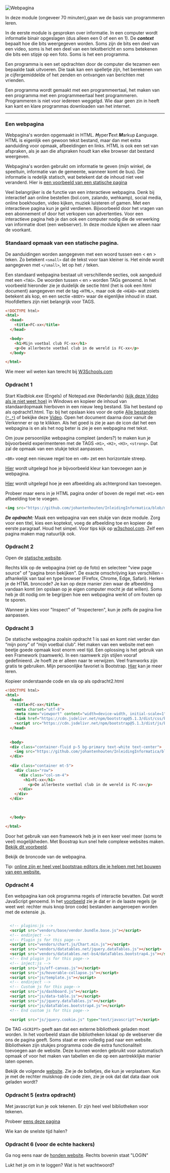 ![Webpagina](https://www.mooc.org/hubfs/applications-of-computer-programming.jpg)

In deze module (ongeveer 70 minuten),gaan we de basis van programmeren leren.

In de eerste module is gesproken over informatie. In een computer wordt informatie binair opgeslagen (dus alleen een 0 of een en 1). 
De ***context*** bepaalt hoe die bits weergegeven worden. Soms zijn de bits een deel van een video, soms is het een deel van een 
tekstbericht en soms betekenen die bits een stipje op een foto. Soms is het een programma.

Een programma is een set opdrachten door de computer die tezamen een bepaalde taak uitvoeren. Die taak kan een spelletje zijn, het berekenen 
van je cijfergemiddelde of het zenden en ontvangen van berichten met vrienden. 

Een programma wordt gemaakt met een programmeertaal, het maken van een programma met een programmeertaal heet programmeren. Programmeren is niet voor iedereen weggelgd. Wie daar geen zin in heeft kan kant en klare programmas downloaden van het internet.



----




### Een webpagina 
Webpagina's worden opgemaakt in HTML. ***H***yper***T***ext ***M***arkup ***L***anguage. HTML is eigenlijk een gewoon tekst bestand, maar dan met extra aanduiding voor opmaak, afbeeldingen en links. HTML is ook een set van afspraken, als je aan die afspraken houdt kan elke browser dat bestand weergeven.

Webpagina's worden gebruikt om informatie te geven (mijn winkel, de speeltuin, informatie van de gemeente, wanneer komt de bus). Die informatie is redelijk statisch, wat betekent dat de inhoud niet veel veranderd. Hier is [een voorbeeld van een statische pagina](https://miradehond.w3spaces.com/index.html "miredehond" )


Veel belangrijker is de functie van een interactieve webpagina. Denk bij interactief aan online bestellen (bol.com, zalando, wehkamp), social media, online boekhouden, video kijken, muziek luisteren of gamen. Met een interactieve pagina kun je geld verdienen. Bijvoorbeeld door het vragen van een abonnement of door het verkopen van advertenties. Voor een interactieve pagina heb je dan ook een computer nodig die de verwerking van informatie doet (een webserver). In deze module kijken we alleen naar de voorkant.


### Standaard opmaak van een statische pagina.
De aanduidingen worden aangegeven met een woord tussen een < en > teken. Zo betekent `<small>` dat de tekst voor taan kleiner is. Het einde wordt aangegeven met `</small>`, let op het `/` teken. 

Een standaard webpagina bestaat uit verschillende secties, ook aangeduid met een `<TAG>`. De woorden tussen `<` en `>` worden TAGs genoemd. In het voorbeeld hieronder zie je duidelijk de sectie html (het is ook een html document) aangegeven met de tag `<HTML>`, maar ook de `<HEAD>` wat zoiets betekent als kop, en een sectie `<BODY>` waar de eigenlijke inhoud in staat. Hoofdletters zijn niet belangrijk voor TAGS. 
  
```html
<!DOCTYPE html>
<html>
  <head>
    <title>FC-xx</title>
  </head>

  <body>
    <h1>Mijn voetbal club FC-xx</h1>
    <p>De allerbeste voetbal club in de wereld is FC-xx</p>
  </body>

</html> 
```
Wie meer wil weten kan terecht bij [W3Schools.com](https://www.w3schools.com/html/default.asp)
  
  
### Opdracht 1 
Start Kladblok.exe (Engels) of Notepad.exe (Nederlands) [(kijk deze Video als je niet weet hoe)](https://www.youtube.com/watch?v=RgL4mq53IAc) in Windows en kopieer de inhoud van standaardopmaak hierboven in een nieuw leeg bestand. Sla het bestand op als opdracht1.html. Tip: bij het opslaan kies voor de optie [Alle bestanden (`*.*`)](https://github.com/johantenhouten/InleidingInformatica/blob/main/media/opslaanals.png?raw=true) of bekijke deze [Video](https://www.youtube.com/watch?v=xqMKHHj6cdQ). Open het document daarna door vanuit de Verkenner er op te klikken. Als het goed is zie je aan de icon dat het een webpagina is en als het nog beter is zie je een webpagina met tekst.
 
Om jouw persoonlijke webpagina compleet (anders?) te maken kun je bijvoorbeeld experimenteren met de TAGS `<H1>`, `<H2>`, `<H3>`, `<strong>`. Dat zal de opmaak van een stukje tekst aanpassen.

`<BR>` voegt een nieuwe regel toe en `<HR>` zet een horizontale streep.
 
 [Hier](https://www.w3schools.com/html/html_colors.asp) wordt uitgelegd hoe je bijvoorbeeld kleur kan toevoegen aan je webpagina.
  
 [Hier](https://www.w3schools.com/html/html_images_background.asp) wordt uitgelegd hoe je een afbeelding als achtergrond kan toevoegen.
  
 Probeer maar eens in je HTML pagina onder of boven de regel met `<H1>` een afbeelding toe te voegen.

```html
<img src="https://github.com/johantenhouten/InleidingInformatica/blob/main/media/fcxx.png?raw=true" alt="FC-XX">
```

***De opdracht:*** Maak een webpagina van een stukje van deze module. Zorg voor een titel, kies een koptekst, voeg de afbeelding toe en kopieer de eerste paragraaf. Houd het simpel. Voor tips kijk op [w3school.com](https://www.w3schools.com/html/html_basic.asp). Zelf een pagina maken mag natuurlijk ook. 


### Opdracht 2 
Open de [statische website](https://miradehond.w3spaces.com/index.html "miredehond").

Rechts klik op de webpagina (niet op de foto) en selecteer "view page source"  of "pagina bron bekijken". De exacte omschrijving kan verschillen - afhankelijk van taal en type browser (Firefox, Chrome, Edge, Safari). Herken je de HTML broncode? Je kan op deze manier zien waar de afbeelding vandaan komt (en opslaan op je eigen computer mocht je dat willen). Soms heb je dit nodig om te begrijpen hoe een webpagina werkt of om fouten op te sporen. 

Wanneer je kies voor "Inspect" of "Inspecteren", kun je zelfs de pagina live aanpassen.

### Opdracht 3 
De statische webpagina zoalsin opdracht 1 is saai en komt niet verder dan “mijn pony” of “mijn voetbal club”. Het maken van een website met een beetje goede opmaak kost enorm veel tijd. Een oplossing is het gebruik van een Framework (raamwerk). In een raamwerk zijn stijlen vooraf gedefinieerd. Je hoeft ze er alleen naar te verwijzen. Veel framworks zijn gratis te gebruiken. Mijn persoonlijke favoriet is Bootstrap. [Hier](https://www.w3schools.com/bootstrap5/index.php) kan je meer leren.

Kopieer onderstaande code en sla op als opdracht2.html

```html
<!DOCTYPE html>
<html>
  <head>
    <title>FC-xx</title>
    <meta charset="utf-8">
    <meta name="viewport" content="width=device-width, initial-scale=1">
    <link href="https://cdn.jsdelivr.net/npm/bootstrap@5.1.3/dist/css/bootstrap.min.css" rel="stylesheet">
    <script src="https://cdn.jsdelivr.net/npm/bootstrap@5.1.3/dist/js/bootstrap.bundle.min.js"></script>
  </head>
  
  
  <body>
  <div class="container-fluid p-5 bg-primary text-white text-center">
    <img src="https://github.com/johantenhouten/InleidingInformatica/blob/main/media/fcxx.png?raw=true" alt="FC-XX">
  </div>
  
  <div class="container mt-5">
    <div class="row">
      <div class="col-sm-4">
        <h1>FC-xx</h1>
          <p>De allerbeste voetbal club in de wereld is FC-xx</p>
      </div>
    </div>
  </div>

  
  
  </body>

</html> 
```
Door het gebruik van een framework heb je in een keer veel meer (soms te veel) mogelijkheden. Met Boostrap kun snel hele complexe websites maken. [Bekijk dit voorbeeld](https://www.bootstrapdash.com/demo/majestic-free/template/index.html).

Bekijk de broncode van de webpagina.

Tip: [online zijn er heel veel bootstrap editors die je helpen met het bouwen van een website.](https://bootstrap.build/app)

### Opdracht 4 
Een webpagina kan ook programma regels of interactie bevatten. Dat wordt JavaScript genoemd. In het [voorbeeld](https://www.bootstrapdash.com/demo/majestic-free/template/index.html) zie je dat er in de laaste regels (je weet wel: rechter muis knop bron code) bestanden aangeroepen worden met de extensie .js.

```html

  <!-- plugins:js -->
  <script src="vendors/base/vendor.bundle.base.js"></script>
  <!-- endinject -->
  <!-- Plugin js for this page-->
  <script src="vendors/chart.js/Chart.min.js"></script>
  <script src="vendors/datatables.net/jquery.dataTables.js"></script>
  <script src="vendors/datatables.net-bs4/dataTables.bootstrap4.js"></script>
  <!-- End plugin js for this page-->
  <!-- inject:js -->
  <script src="js/off-canvas.js"></script>
  <script src="js/hoverable-collapse.js"></script>
  <script src="js/template.js"></script>
  <!-- endinject -->
  <!-- Custom js for this page-->
  <script src="js/dashboard.js"></script>
  <script src="js/data-table.js"></script>
  <script src="js/jquery.dataTables.js"></script>
  <script src="js/dataTables.bootstrap4.js"></script>
  <!-- End custom js for this page-->

  <script src="js/jquery.cookie.js" type="text/javascript"></script>
```

De TAG `<SCRIPT>` geeft aan dat een externe bibliotheek geladen moet worden. In het voorbeeld staan die bibliotheken lokaal op de webserver die ons de pagina geeft. Soms staat er een volledig pad naar een website. Bibliotheken zijn stukjes programma code die extra functionaliteit toevoegen aan de website. Deze kunnen worden gebruikt voor automatisch opmaak of voor het maken van tabellen en die op een aantrekklijke manier laten openen.

Bekijk de volgende [website](http://bl.ocks.org/jhb/raw/5955887). Zie je de bolletjes, die kun je verplaatsen. Kun je met de rechter muisknop de code zien, zie je ook dat dat data daar ook geladen wordt?

### Opdracht 5 (extra opdracht)
Met javascript kun je ook tekenen. Er zijn heel veel bibliotheken voor tekenen. 

Probeer [eens deze pagina](https://codeincomplete.com/games/racer/)

Wie kan de snelste tijd halen?

### Opdracht 6 (voor de echte hackers)

Ga nog eens naar de [honden website](https://miradehond.w3spaces.com/).
Rechts bovenin staat "LOGIN" 

Lukt het je om in te loggen? Wat is het wachtwoord?





